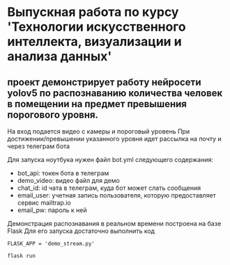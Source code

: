 # Выпускная работа по курсу 'Технологии искусственного интеллекта, визуализации и анализа данных'
## проект демонстрирует работу нейросети yolov5 по распознаванию количества человек в помещении на предмет превышения порогового уровня.
На вход подается видео с камеры и пороговый уровень
При достижении/превышении указанного уровня идет рассылка на почту и через телеграм бота

Для запуска ноутбука нужен файл bot.yml следующего содержания:
- bot_api: токен бота в телеграм
- demo_video: видео файл для демо 
- chat_id: id чата в телеграм, куда бот может слать сообщения
- email_user: учетная запись пользователя, которую предоставляет сервис mailtrap.io
- email_pw: пароль к ней

Демонстрация распознавания в реальном времени построена на базе Flask
Для его запуска достаточно выполнить код

`FLASK_APP = 'demo_stream.py'`

`flask run`
